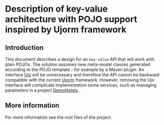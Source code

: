 # Description of key-value architecture with POJO support inspired by Ujorm framework

## Introduction

This document describes a design for an `key-value` API that will work with plain POJOs. 
The solution assumes new meta-model classes generated according to the POJO template - for example by a Maven plugin.
An interface [Ujo](http://ujorm.org/javadoc/org/ujorm/Ujo.html) will be unnecessary and therefore the API cannot be
backward compatible with the current [Ujorm](https://ujorm.org/) framework.
However, removing the Ujo interface will complicate implementation
some services, such as managing parameters in a project
[DemoHotels](https://hotels.ujorm.org/source?src=org.ujorm.hotels.gui.hotel.HotelTable) .


## More information

For more information see the root files of the project.